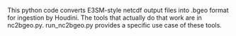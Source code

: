 This python code converts E3SM-style netcdf output files into .bgeo format for ingestion by Houdini. The tools that actually do that work are in nc2bgeo.py. run_nc2bgeo.py provides a specific use case of these tools.